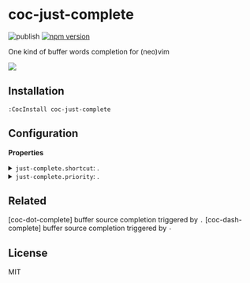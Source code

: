 # coc-just-complete

![publish](https://github.com/voldikss/coc-just-complete/workflows/publish/badge.svg)
[![npm version](https://badge.fury.io/js/coc-just-complete.svg)](https://badge.fury.io/js/coc-just-complete)

One kind of buffer words completion for (neo)vim

![](https://user-images.githubusercontent.com/20282795/105694302-c5224a00-5f3b-11eb-86b5-8a4e717aa676.gif)

## Installation

```vim
:CocInstall coc-just-complete
```

## Configuration

<!-- Generated by 'yarn run bulid:doc', please don't edit it directly -->
<!-- prettier-ignore-start -->
<strong>Properties</strong>
<details>
<summary><code>just-complete.shortcut</code>: .</summary>
Type: <pre><code>string</code></pre>Default: <pre><code>"just-complete"</code></pre>
</details>
<details>
<summary><code>just-complete.priority</code>: .</summary>
Type: <pre><code>number</code></pre>Default: <pre><code>3</code></pre>
</details>

<!-- prettier-ignore-end -->

## Related

[coc-dot-complete] buffer source completion triggered by `.`
[coc-dash-complete] buffer source completion triggered by `-`

<!-- prettier-ignore-end -->

## License

MIT
